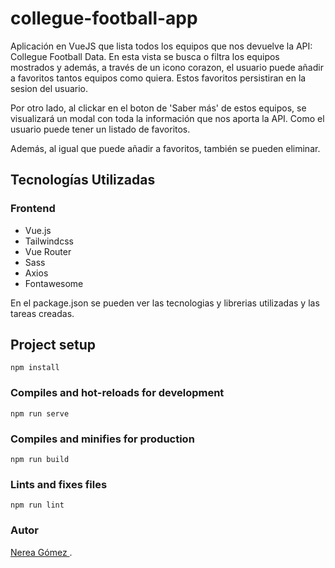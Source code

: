 # collegue-football-app
Aplicación en VueJS que lista todos los equipos que nos devuelve la API: Collegue Football Data. En esta vista se busca o filtra los equipos mostrados y además, a través de un icono corazon, el usuario puede añadir a favoritos tantos equipos como quiera. Estos favoritos persistiran en la sesion del usuario.

Por otro lado, al clickar en el boton de 'Saber más' de estos equipos, se visualizará un modal con toda la información que nos aporta la API. Como el usuario puede tener un listado de favoritos.

Además, al igual que puede añadir a favoritos, también se pueden eliminar.

## Tecnologías Utilizadas

### Frontend
* Vue.js
* Tailwindcss
* Vue Router
* Sass
* Axios
* Fontawesome

En el package.json se pueden ver las tecnologias y librerias utilizadas y las tareas creadas.

## Project setup
```
npm install
```

### Compiles and hot-reloads for development
```
npm run serve
```

### Compiles and minifies for production
```
npm run build
```

### Lints and fixes files
```
npm run lint
```

### Autor
[ Nerea Gómez ](https://www.neregomez.es/).
